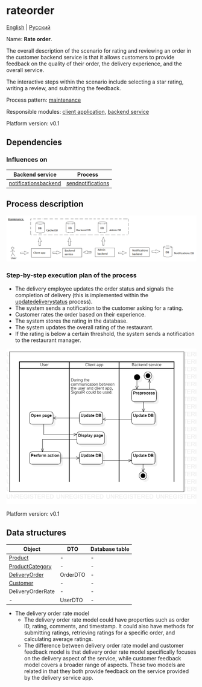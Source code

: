 # rateorder

[English](rateorder.md) | [Русский](rateorder.ru.md)

Name: **Rate order**.

The overall description of the scenario for rating and reviewing an order in the customer backend service is that it allows customers to provide feedback on the quality of their order, the delivery experience, and the overall service. 

The interactive steps within the scenario include selecting a star rating, writing a review, and submitting the feedback.

Process pattern: [maintenance](../../processpatterns/maintenance.md)

Responsible modules: [client application](../../frontend/customerclient.md), [backend service](../../backend/customerbackend.md)

Platform version: v0.1

## Dependencies

### Influences on

| Backend service | Process |
| --- | ---- |
| [notificationsbackend](../../backend/notificationsbackend.md) | [sendnotifications](../notificationsbackend/sendnotifications.md) |

## Process description

![maintenance_overall](../../img/processpatterns/maintenance_overall.png)

### Step-by-step execution plan of the process

- The delivery employee updates the order status and signals the completion of delivery (this is implemented within the [updatedeliverystatus](../delivering/updatedeliverystatus.ru.md) process).
- The system sends a notification to the customer asking for a rating.
- Customer rates the order based on their experience.
- The system stores the rating in the database.
- The system updates the overall rating of the restaurant.
- If the rating is below a certain threshold, the system sends a notification to the restaurant manager.

![customer.rateorder](../../img/activitydiagrams/customer.rateorder.png)

Platform version: v0.1

## Data structures

| Object | DTO | Database table |
| --- | ---- | --- |
| [Product](https://github.com/alexeysp11/workflow-lib/blob/main/src/Models/Business/Products/Product.cs) | - | - |
| [ProductCategory](https://github.com/alexeysp11/workflow-lib/blob/main/src/Models/Business/Products/ProductCategory.cs) | - | - |
| [DeliveryOrder](https://github.com/alexeysp11/workflow-lib/blob/main/src/Models/Business/BusinessDocuments/DeliveryOrder.cs) | OrderDTO | - |
| [Customer](https://github.com/alexeysp11/workflow-lib/blob/main/src/Models/Business/Customers/Customer.cs) | - | - |
| DeliveryOrderRate | - | - |
| - | UserDTO | - |

- The delivery order rate model
    - The delivery order rate model could have properties such as order ID, rating, comments, and timestamp. It could also have methods for submitting ratings, retrieving ratings for a specific order, and calculating average ratings. 
    - The difference between delivery order rate model and customer feedback model is that delivery order rate model specifically focuses on the delivery aspect of the service, while customer feedback model covers a broader range of aspects. These two models are related in that they both provide feedback on the service provided by the delivery service app.
